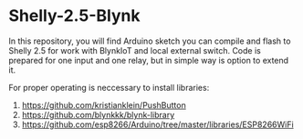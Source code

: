 # Shelly-2.5-Blynk

In this repository, you will find Arduino sketch you can compile and flash to Shelly 2.5 for work with BlynkIoT and local external switch.
Code is prepared for one input and one relay, but in simple way is option to extend it.

For proper operating is neccessary to install libraries:
1. https://github.com/kristianklein/PushButton
2. https://github.com/blynkkk/blynk-library
3. https://github.com/esp8266/Arduino/tree/master/libraries/ESP8266WiFi
